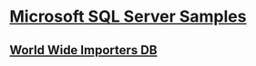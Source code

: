 # [Microsoft SQL Server Samples](microsoft-sql-server-samples.md)
## [World Wide Importers DB](./world-wide-importers/TOC.md)
